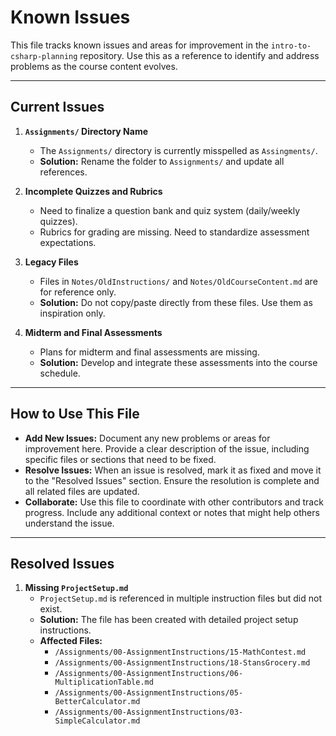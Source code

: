 # Known Issues

This file tracks known issues and areas for improvement in the `intro-to-csharp-planning` repository. Use this as a reference to identify and address problems as the course content evolves.

---

## Current Issues

1. **`Assignments/` Directory Name**
   - The `Assignments/` directory is currently misspelled as `Assingments/`.
   - **Solution:** Rename the folder to `Assignments/` and update all references.

2. **Incomplete Quizzes and Rubrics**
   - Need to finalize a question bank and quiz system (daily/weekly quizzes).
   - Rubrics for grading are missing. Need to standardize assessment expectations.

3. **Legacy Files**
   - Files in `Notes/OldInstructions/` and `Notes/OldCourseContent.md` are for reference only.
   - **Solution:** Do not copy/paste directly from these files. Use them as inspiration only.

4. **Midterm and Final Assessments**
   - Plans for midterm and final assessments are missing.
   - **Solution:** Develop and integrate these assessments into the course schedule.

---

## How to Use This File

- **Add New Issues:** Document any new problems or areas for improvement here. Provide a clear description of the issue, including specific files or sections that need to be fixed.
- **Resolve Issues:** When an issue is resolved, mark it as fixed and move it to the "Resolved Issues" section. Ensure the resolution is complete and all related files are updated.
- **Collaborate:** Use this file to coordinate with other contributors and track progress. Include any additional context or notes that might help others understand the issue.

---

## Resolved Issues

1. **Missing `ProjectSetup.md`**
   - `ProjectSetup.md` is referenced in multiple instruction files but did not exist.
   - **Solution:** The file has been created with detailed project setup instructions.
   - **Affected Files:**
     - `/Assignments/00-AssignmentInstructions/15-MathContest.md`
     - `/Assignments/00-AssignmentInstructions/18-StansGrocery.md`
     - `/Assignments/00-AssignmentInstructions/06-MultiplicationTable.md`
     - `/Assignments/00-AssignmentInstructions/05-BetterCalculator.md`
     - `/Assignments/00-AssignmentInstructions/03-SimpleCalculator.md`
